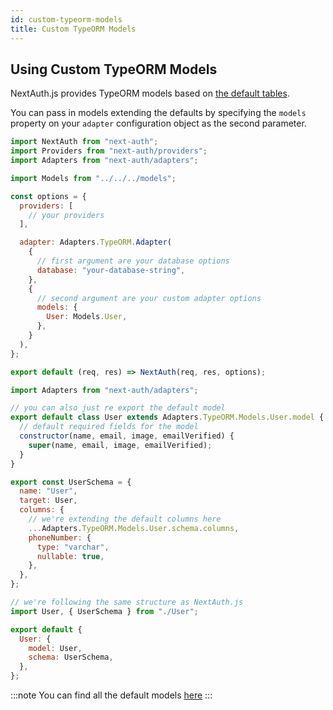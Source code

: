 ```yaml
---
id: custom-typeorm-models
title: Custom TypeORM Models
---
```


## Using Custom TypeORM Models

NextAuth.js provides TypeORM models based on [the default tables](https://next-auth.js.org/schemas/models).

You can pass in models extending the defaults by specifying the `models` property on your `adapter` configuration object as the second parameter.

```js title="api/auth/[...nextauth].js"
import NextAuth from "next-auth";
import Providers from "next-auth/providers";
import Adapters from "next-auth/adapters";

import Models from "../../../models";

const options = {
  providers: [
    // your providers
  ],

  adapter: Adapters.TypeORM.Adapter(
    {
      // first argument are your database options
      database: "your-database-string",
    },
    {
      // second argument are your custom adapter options
      models: {
        User: Models.User,
      },
    }
  ),
};

export default (req, res) => NextAuth(req, res, options);
```

```js title="models/User.js"
import Adapters from "next-auth/adapters";

// you can also just re export the default model
export default class User extends Adapters.TypeORM.Models.User.model {
  // default required fields for the model
  constructor(name, email, image, emailVerified) {
    super(name, email, image, emailVerified);
  }
}

export const UserSchema = {
  name: "User",
  target: User,
  columns: {
    // we're extending the default columns here
    ...Adapters.TypeORM.Models.User.schema.columns,
    phoneNumber: {
      type: "varchar",
      nullable: true,
    },
  },
};
```

```js title="models/index.js"
// we're following the same structure as NextAuth.js
import User, { UserSchema } from "./User";

export default {
  User: {
    model: User,
    schema: UserSchema,
  },
};
```

:::note
You can find all the default models [here](https://github.com/iaincollins/next-auth/tree/main/src/adapters/typeorm/models)
:::
